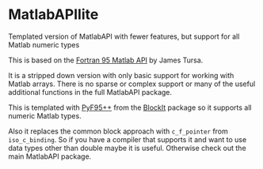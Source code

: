 MatlabAPIlite
==============

Templated version of MatlabAPI with fewer features, but support for all Matlab numeric types

This is based on the [Fortran 95 Matlab API](http://www.mathworks.com/matlabcentral/fileexchange/25934-fortran-95-interface-to-matlab-api-with-extras) by James Tursa.

It is a stripped down version with only basic support for working with Matlab arrays. There is no sparse or complex support or many of the useful additional functions in the full MatlabAPI package. 

This is templated with [PyF95++](http://sourceforge.net/apps/mediawiki/blockit/index.php?title=PyF95%2B%2B) from the [BlockIt](http://sourceforge.net/projects/blockit/) package so it supports all numeric Matlab types.

Also it replaces the common block approach with `c_f_pointer` from `iso_c_binding`. So if you have a compiler that supports it and want to use data types other than double maybe it is useful. Otherwise check out the main MatlabAPI package. 

